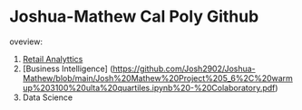 # Joshua-Mathew Cal Poly Github
oveview:

1. [Retail Analyttics](https://linkmehere.com)
2. [Business Intelligence] (https://github.com/Josh2902/Joshua-Mathew/blob/main/Josh%20Mathew%20Project%205_6%2C%20warmup%203100%20ulta%20quartiles.ipynb%20-%20Colaboratory.pdf)
3. Data Science
